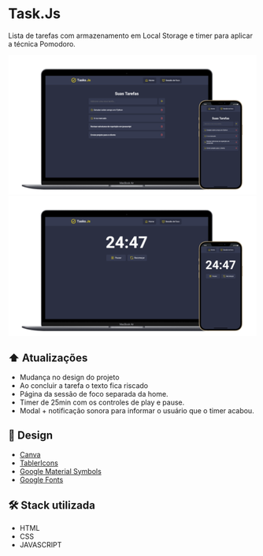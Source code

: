 # Task.Js
Lista de tarefas com armazenamento em Local Storage e timer para aplicar a técnica Pomodoro.

![preview1](./assets/github/preview1.png)
![preview2](./assets/github/preview2.png)

## ⬆️ Atualizações
- Mudança no design do projeto
- Ao concluir a tarefa o texto fica riscado
- Página da sessão de foco separada da home.
- Timer de 25min com os controles de play e pause.
- Modal + notificação sonora para informar o usuário que o timer acabou.

## 🎨 Design
- [Canva](https://www.canva.com/)
- [TablerIcons](https://tablericons.com/)
- [Google Material Symbols](https://fonts.google.com/icons)
- [Google Fonts](https://fonts.google.com/)

## 🛠️ Stack utilizada
- HTML 
- CSS
- JAVASCRIPT